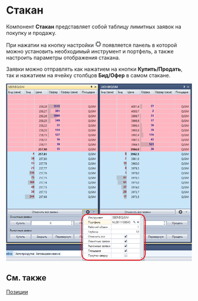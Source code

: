 # Стакан

Компонент **Стакан** представляет собой таблицу лимитных заявок на покупку и продажу. 

При нажатии на кнопку настройки ![Designer The quick access toolbar 02](../../../../images/designer_quick_access_toolbar_02.png) появляется панель в которой можно установить необходимый инструмент и портфель, а также настроить параметры отображения стакана. 

Заявки можно отправлять как нажатием на кнопки **Купить\/Продать**, так и нажатием на ячейку столбцов **Бид\/Офер** в самом стакане.

![Terminal Panel Market Depth](../../../../images/terminal_panel_market_depth.png)

## См. также

[Позиции](../../../designer/user_interface/components/positions.md)
